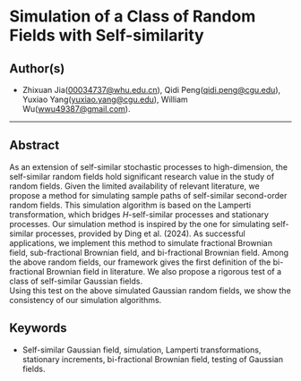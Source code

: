 Simulation of a Class of Random Fields with Self-similarity
========================

## Author(s)
*   Zhixuan Jia(00034737@whu.edu.cn), Qidi Peng(qidi.peng@cgu.edu), Yuxiao Yang(yuxiao.yang@cgu.edu), William Wu(wwu49387@gmail.com).
--------------------------------------------------------------------------------

## Abstract
As an extension of self-similar stochastic processes to high-dimension, the self-similar random fields hold significant research value in the study of random fields. 
Given the limited availability of relevant literature, we propose a method for simulating sample paths of self-similar second-order random fields. 
This simulation algorithm is based on the Lamperti transformation, which bridges $H$-self-similar processes and stationary processes. 
Our simulation method is inspired by the one for simulating self-similar processes, provided by Ding et al. (2024). 
As successful applications, we implement this method to simulate fractional Brownian field, sub-fractional Brownian field, and bi-fractional Brownian field. Among the above random fields, our framework gives the first definition of the bi-fractional Brownian field in literature. 
We also propose a rigorous test of a class of self-similar Gaussian fields.  
Using this test on the above simulated Gaussian random fields, we show the consistency of our simulation algorithms. 
## Keywords

*   Self-similar Gaussian field, simulation, Lamperti transformations, stationary increments, bi-fractional Brownian field, testing of Gaussian fields.
